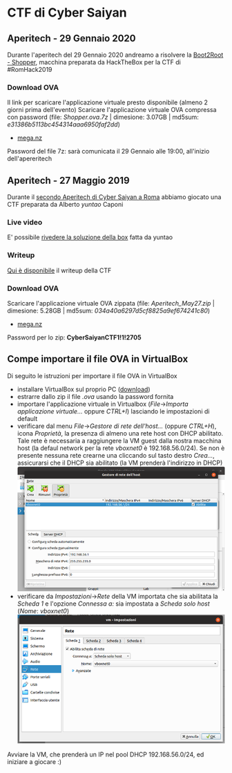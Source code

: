 # CTF di Cyber Saiyan

## Aperitech - 29 Gennaio 2020
Durante l'aperitech del 29 Gennaio 2020 andreamo a risolvere la [Boot2Root - Shopper](https://community.codemotion.com/cyber-saiyan/meetups/meetup-aperitech-roma-di-cyber-saiyan), macchina preparata da HackTheBox per la CTF di #RomHack2019

### Download OVA
Il link per scaricare l'applicazione virtuale presto disponibile (almeno 2 giorni prima dell'evento)
Scaricare l'applicazione virtuale OVA compressa con password (file: *Shopper.ova.7z* | dimesione: 3.07GB | md5sum: *e31386b5113bc454314aaa6950faf2dd*)
* [mega.nz](https://mega.nz/#!SuAi0aAI!rAkUHGFmjGv4-yw1svS5iJ5CTty77EWsNIYrDChHDpQ)

Password del file 7z: sarà comunicata il 29 Gennaio alle 19:00, all'inizio dell'apereritech

## Aperitech - 27 Maggio 2019
Durante il [secondo Aperitech di Cyber Saiyan a Roma](https://www.eventbrite.it/e/biglietti-secondo-appuntamento-con-le-ctf-aperitech-di-cyber-saiyan-60310700930) abbiamo giocato una CTF preparata da Alberto *yuntao* Caponi

### Live video
E' possibile [rivedere la soluzione della box](https://youtu.be/sLuA1Phi4mg?t=575) fatta da yuntao

### Writeup
[Qui è disponibile](writeup-20190527/ctf-writeup.md) il writeup della CTF

### Download OVA
Scaricare l'applicazione virtuale OVA zippata (file: *Aperitech_May27.zip* | dimesione: 5.28GB | md5sum: *034a40a6297d5cf8825a9ef674241c80*)
* [mega.nz](https://mega.nz/#!bAoBzY7T!Y0HTuOPgjzW092TfUw4fskNyxdAl4steg0n_jyyM9-M) 

Password per lo zip: **CyberSaiyanCTF1!1!2705**

## Compe importare il file OVA in VirtualBox
Di seguito le istruzioni per importare il file OVA in VirtualBox
* installare VirtualBox sul proprio PC ([download](https://www.virtualbox.org/wiki/Downloads))
* estrarre dallo zip il file *.ova* usando la password fornita
* importare l'applicazione virtuale in Virtualbox (*File*->*Importa applicazione virtuale...* oppure *CTRL+I*) lasciando le impostazioni di default
* verificare dal menu *File*->*Gestore di rete dell'host...* (oppure *CTRL+H*), icona *Proprietà*, la presenza di almeno una rete host con DHCP abilitato. Tale rete è necessaria a raggiungere la VM guest dalla nostra macchina host (la defaul network per la rete *vboxnet0* è 192.168.56.0/24). Se non è presente nessuna rete crearne una cliccando sul tasto destro *Crea...*, assicurarsi che il DHCP sia abilitato (la VM prenderà l'indirizzo in DHCP)
![vboxnet0](vbox-01.png)
* verificare da *Impostazioni*->*Rete* della VM importata che sia abilitata la *Scheda 1* e l'opzione *Connessa a:* sia impostata a *Scheda solo host* (*Nome*: *vboxnet0*)
![vboxnet0](vbox-02.png)

Avviare la VM, che prenderà un IP nel pool DHCP 192.168.56.0/24, ed iniziare a giocare :)

